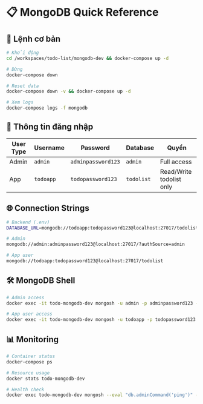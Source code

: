 # 📋 MongoDB Quick Reference

## 🚀 Lệnh cơ bản

```bash
# Khởi động
cd /workspaces/todo-list/mongodb-dev && docker-compose up -d

# Dừng
docker-compose down

# Reset data
docker-compose down -v && docker-compose up -d

# Xem logs
docker-compose logs -f mongodb
```

## 🔑 Thông tin đăng nhập

| User Type | Username | Password | Database | Quyền |
|-----------|----------|----------|----------|-------|
| Admin | `admin` | `adminpassword123` | `admin` | Full access |
| App | `todoapp` | `todopassword123` | `todolist` | Read/Write todolist only |

## 🌐 Connection Strings

```bash
# Backend (.env)
DATABASE_URL=mongodb://todoapp:todopassword123@localhost:27017/todolist

# Admin
mongodb://admin:adminpassword123@localhost:27017/?authSource=admin

# App user
mongodb://todoapp:todopassword123@localhost:27017/todolist
```

## 🛠️ MongoDB Shell

```bash
# Admin access
docker exec -it todo-mongodb-dev mongosh -u admin -p adminpassword123 --authenticationDatabase admin

# App user access
docker exec -it todo-mongodb-dev mongosh -u todoapp -p todopassword123 --authenticationDatabase todolist
```

## 📊 Monitoring

```bash
# Container status
docker-compose ps

# Resource usage
docker stats todo-mongodb-dev

# Health check
docker exec todo-mongodb-dev mongosh --eval "db.adminCommand('ping')" -u admin -p adminpassword123 --authenticationDatabase admin
```
